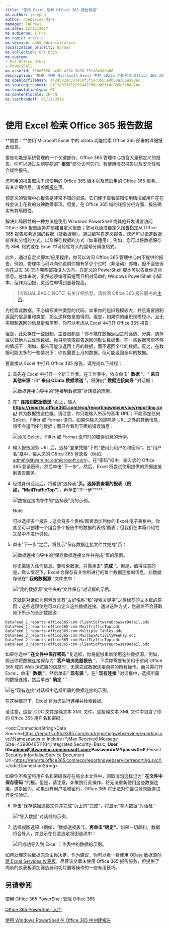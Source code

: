 ```yaml
---
title: "使用 Excel 检索 Office 365 报告数据"
ms.author: josephd
author: JoeDavies-MSFT
manager: laurawi
ms.date: 12/15/2017
ms.audience: ITPro
ms.topic: article
ms.service: o365-administration
localization_priority: Normal
ms.collection: Ent_O365
ms.custom:
- Ent_Office_Other
- PowerShell
ms.assetid: 510d5528-ac00-4f54-9d38-75fa043d0a06
description: "摘要：使用 Microsoft Excel 中的 oData 功能检索 Office 365 部署的详细报告信息。"
ms.openlocfilehash: a4245029c337450f5f5ac3655e0b60a301ea80ec
ms.sourcegitcommit: 9f1fe023f7e2924477d6e9003fdc805e3cb6e2be
ms.translationtype: HT
ms.contentlocale: zh-CN
ms.lasthandoff: 01/11/2018
---
```

# <a name="using-excel-to-retrieve-office-365-reporting-data"></a>使用 Excel 检索 Office 365 报告数据

 **摘要：**使用 Microsoft Excel 中的 oData 功能检索 Office 365 部署的详细报表信息。
  
报告功能是系统管理的一个关键部分。Office 365 管理中心包含大量预定义的报告，你可以通过左侧导航的" **报告**"部分访问它们。有使用情况报告以及安全性和合规性报告。
  
您可用的报告取决于您使用的 Office 365 版本以及您启用的 Office 365 服务。有关详细信息，请参阅[报告]((https://technet.microsoft.com/zh-CN/library/office-365-reports.aspx))页。
  
预定义的管理中心报告是非常不错的资源。它们便于查看邮箱使用情况或用户在在线会议上花费的分钟数等事项。但是，在 Office 365 域的详细分析方面，报告确实有其局限性。
  
解决此局限性的一种方法是使用 Windows PowerShell 或其他开发语言访问 Office 365 报告服务并创建自定义报告；您可以通过自定义报告指定从 Office 365 报告服务返回的数据（及数据量）。通过编写自定义报告，您还可以指定数据排序和分组的方式，以及保存数据的方式（如果适用）；例如，您可以将数据保存为 XML 格式或在 Excel 中可轻松导入的逗号分隔值格式。 
  
此外，通过自定义脚本/应用程序，你可以访问 Office 365 管理中心内不提供的报告。例如，管理中心可以向你说明你拥有多少个过时（非活动）邮箱，但不会告诉你在过去 30 天内哪些邮箱没人访问。自定义的 PowerShell 脚本可以告诉你这些信息。总体来说，虽然必须编写简短而且相对简单的 Windows PowerShell 小脚本，但作为回报，灵活性却得到显著提高。
  
> [!VISUAL BASIC NOTE] 有关详细信息，请参阅 Office 365 报告服务的[主页](https://msdn.microsoft.com/en-us/library/office/jj984325%28v=office.15%29.aspx)。
  
为检索此数据，不必编写某种类型的代码。如果你的组织规模较大，并且需要限制返回的信息量和类型，那么这样做是值得的。但是，如果你的组织规模较小，且无需限制返回的信息量和类型，你可以考虑从 Excel 中打开 Office 365 报告。
  
但是，此处存在一些限制，主要限制是：你不能在数据返回之前筛选、分类、选择或以其他方式处理数据。你只能获取报告返回的默认数据集。在一些数据可能不够的情况下：例如，报告可能仅返回上月的数据，而不返回全年的数据。反之，在数据可能太多的一些情况下：你仅需要上月的数据，但可能返回全年的数据。
  
要直接从 Excel 中打开 Office 365 报告，请完成以下过程：
  
1. 首先在 Excel 中打开一个新工作表。在工作表中，依次单击" **数据** "、" **来自其他来源** "和" **来自 OData 数据馈送** "。将弹出" **数据连接向导** "对话框：
    
     ![数据连接向导中的“连接到数据源”对话框的示例。](images/o365_reporting_connect_data_feed.png)
  
2. 在" **连接到数据馈送** "页上，输入 **https://reports.office365.com/ecp/reportingwebservice/reporting.svc/** 作为数据馈送位置。请注意，你只能输入所示的基本 URL；不能添加任何 Select、Filter 或 Format 语句。如果你输入的是除基 URL 之外的其他信息，将不会返回任何数据；而只会看到下面的错误消息：
    
     ![添加 Select、Filter 或 Format 语句时的错误消息的示例。](images/o365_reporting_incorrect_data_feed.png)
  
3. 输入报告服务 URL 后，选择"登录凭据"下的"使用此用户名和密码"。在"用户名"框中，输入您的 Office 365 登录名（例如，admin@litwareinc.onmicrosoft.com）。在"密码"框中，输入您的 Office 365 登录密码，然后单击"下一步"。然后，Excel 将尝试使用提供的凭据连接到报告服务。
    
4. 经过身份验证后，将看到“选择表”****页。选择要查看的报表（例如，“MailTrafficTop”****），再单击“下一步”****：
    
     ![数据连接向导中的“选择表”页的示例。](images/o365_reporting_select_tables.png)
  
    > [!NOTE]
    > 可以选择多个报告；这会将多个表格/图表添加到你的 Excel 电子表格中。你甚至可以创建一个组合多个报告中的数据的表格/图表；但我们在本篇介绍性文章中不进行讨论。 
  
5. 单击"下一步"之后，将显示"保存数据连接文件并完成"页：
    
     ![数据连接向导中的“保存数据连接文件并完成”页的示例。](images/o365_reporting_odata_finish.png)
  
    你无需输入任何信息。要检索数据，只需单击" **完成** "。但是，值得注意的是，默认情况下，Excel 会保存有关你所进行的每个数据连接的信息，此数据存储在" **我的数据源** "文件夹中：
    
     ![“我的数据源”文件夹的“文件保存”对话框的示例。](images/o365_reporting_save_data_source.png)
  
    这就是对话框为何包含具有"友好名称"和"搜索关键字"之类标签的文本框的原因；这些选项使您可以自定义这些数据连接。通过这种方式，您最终不会获取如下所示的全部数据源：
    
  ```
  DataFeed_1_reports-office365-com ClientSoftwareBrowserDetail.odc
DataFeed_1_reports-office365-com MailTrafficTop.odc
DataFeed_1_reports-office365-com Multiple Tables.odc
DataFeed_2_reports-office365-com MailboxActivityWeekly.odc
DataFeed_2_reports-office365-com MailTrafficTop.odc
DataFeed_3_reports-office365-com ClientSoftwareBrowserDetail.odc
  ```

如果你选中" **在文件中保存密码** "复选框，你将能够重新使用这些数据源。例如，假设你将数据连接保存为" **客户端浏览器报告** "。下次你需要有关用于访问 Office 365 域的 Web 浏览器的信息时，无需完成数据连接向导的所有操作。而只需打开 Excel，单击" **数据** "，然后单击" **现有源** "。在" **现有连接** "对话框中，选择所需的数据连接，然后单击" **确定** "：
    
![在“现有连接”对话框中选择所需的数据连接的示例。](images/o365_reporting_select_connection.png)
  
在这种情况下，Excel 将为您进行连接并检索数据。
    
请注意，这些 .ODC 文件是纯文本 XML 文件。这些纯文本 XML 文件中包含了你的 Office 365 用户名和密码：
    
\<odc:ConnectionString>Data Source=https://reports.office365.com/ecp/reportingwebservice/reporting.svc/;Namespaces to Include=*;Max Received Message Size=4398046511104;Integrated Security=Basic; **User ID=admin@litwareinc.onmicrosoft.com;Password=MYpassw0rd!**;Persist Security Info=false;Service Document Url=https://reports.office365.com/ecp/reportingwebservice/reporting.svc/\</odc:ConnectionString>
    
如果你不希望将用户名和密码保存在纯文本文件中，则取消勾选标记为" **在文件中保存密码** "的框。但是，请注意，如果执行此操作，将无法重新使用这些数据连接。这是因为，如果没有用户名和密码，Office 365 将无法对你尝试登录服务进行身份验证。
    
6. 单击"保存数据连接文件并完成"页上的"完成"，将显示"导入数据"对话框：
    
     ![“导入数据”对话框的示例。](images/o365_reporting_import_data.png)
  
7. 选择视图选项（例如，“数据透视表”****），再单击“确定”****。如果一切顺利，数据将会导入，并显示在任意选定视图选项中：
    
     ![已成功导入到 Excel 工作表中的数据的示例。](images/o365_reporting_sample_spreadsheet.png)
  
如何处理这些数据完全由你决定。作为建议，你可以看一看[使用 OData 数据源创建 Excel Services 仪表板](https://technet.microsoft.com/en-us/library/jj873965%28v=office.15%29.aspx)。尽管该文章未使用 Office 365 报告服务，但提供了向新的仪表板添加筛选器和切片器等操作的一些有用技巧。
  
## <a name="see-also"></a>另请参阅

#### 

[使用 Office 365 PowerShell 管理 Office 365](manage-office-365-with-office-365-powershell.md)
  
[Office 365 PowerShell 入门](getting-started-with-office-365-powershell.md)
  
[使用 Windows PowerShell 在 Office 365 中创建报告](use-windows-powershell-to-create-reports-in-office-365.md)

